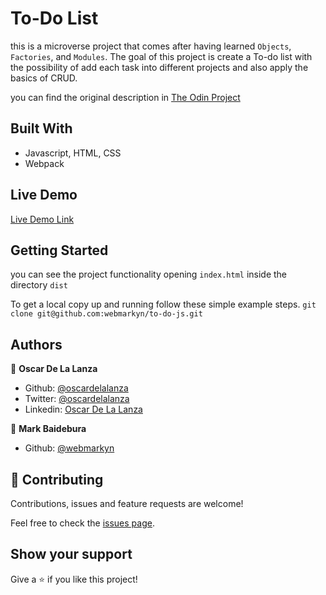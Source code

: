 # To-Do List

this is a microverse project that comes after having learned `Objects`, `Factories`, and `Modules`. The goal of this
project is create a To-do list with the possibility of add each task into different projects and also apply the basics
of CRUD. 

you can find the original description in [The Odin Project](https://www.theodinproject.com/courses/javascript/lessons/todo-list)

## Built With

- Javascript, HTML, CSS
- Webpack

## Live Demo

[Live Demo Link](https://htmlpreview.github.io/?https://github.com/webmarkyn/to-do-js/blob/development/dist/index.html)


## Getting Started
you can see the project functionality opening `index.html` inside the directory `dist` 

To get a local copy up and running follow these simple example steps.
`git clone git@github.com:webmarkyn/to-do-js.git`

## Authors

👤 **Oscar De La Lanza**

- Github: [@oscardelalanza](https://github.com/oscardelalanza)
- Twitter: [@oscardelalanza](https://twitter.com/oscardelalanza)
- Linkedin: [Oscar De La Lanza](https://www.linkedin.com/in/oscardelalanza/)

👤 **Mark Baidebura**

- Github: [@webmarkyn](https://github.com/webmarkyn)

## 🤝 Contributing

Contributions, issues and feature requests are welcome!

Feel free to check the [issues page](https://github.com/webmarkyn/to-do-js/issues).

## Show your support

Give a ⭐️ if you like this project!
